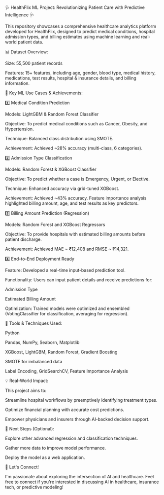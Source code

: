 🩺 HealthFlix ML Project: Revolutionizing Patient Care with Predictive Intelligence 🩺

This repository showcases a comprehensive healthcare analytics platform developed for HealthFlix, designed to predict medical conditions, hospital admission types, and billing estimates using machine learning and real-world patient data.

📊 Dataset Overview:

Size: 55,500 patient records

Features: 15+ features, including age, gender, blood type, medical history, medications, test results, hospital & insurance details, and billing information.

🚀 Key ML Use Cases & Achievements:

1️⃣ Medical Condition Prediction

Models: LightGBM & Random Forest Classifier

Objective: To predict medical conditions such as Cancer, Obesity, and Hypertension.

Technique: Balanced class distribution using SMOTE.

Achievement: Achieved ~28% accuracy (multi-class, 6 categories).

2️⃣ Admission Type Classification

Models: Random Forest & XGBoost Classifier

Objective: To predict whether a case is Emergency, Urgent, or Elective.

Technique: Enhanced accuracy via grid-tuned XGBoost.

Achievement: Achieved ~43% accuracy. Feature importance analysis highlighted billing amount, age, and test results as key predictors.

3️⃣ Billing Amount Prediction (Regression)

Models: Random Forest and XGBoost Regressors

Objective: To provide hospitals with estimated billing amounts before patient discharge.

Achievement: Achieved MAE ~ ₹12,408 and RMSE ~ ₹14,321.

4️⃣ End-to-End Deployment Ready

Feature: Developed a real-time input-based prediction tool.

Functionality: Users can input patient details and receive predictions for:

Admission Type

Estimated Billing Amount

Optimization: Trained models were optimized and ensembled (VotingClassifier for classification, averaging for regression).

📌 Tools & Techniques Used:

Python

Pandas, NumPy, Seaborn, Matplotlib

XGBoost, LightGBM, Random Forest, Gradient Boosting

SMOTE for imbalanced data

Label Encoding, GridSearchCV, Feature Importance Analysis

💡 Real-World Impact:

This project aims to:

Streamline hospital workflows by preemptively identifying treatment types.

Optimize financial planning with accurate cost predictions.

Empower physicians and insurers through AI-backed decision support.

🚀 Next Steps (Optional):

Explore other advanced regression and classification techniques.

Gather more data to improve model performance.

Deploy the model as a web application.

🤝 Let's Connect!

I'm passionate about exploring the intersection of AI and healthcare. Feel free to connect if you're interested in discussing AI in healthcare, insurance tech, or predictive modeling!
